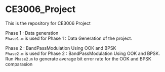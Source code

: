 # CE3006_Project
This is the repository for CE3006 Project

Phase 1 : Data generation  
```Phase1.m``` is used for Phase 1 : Data Generation of the project.  

Phase 2 : BandPassModulation Using OOK and BPSK  
```Phase2.m``` is used for Phase 2 : BandPassModulation Using OOK and BPSK.  
Run ```Phase2.m``` to generate average bit error rate for the OOK and BPSK comparasion
